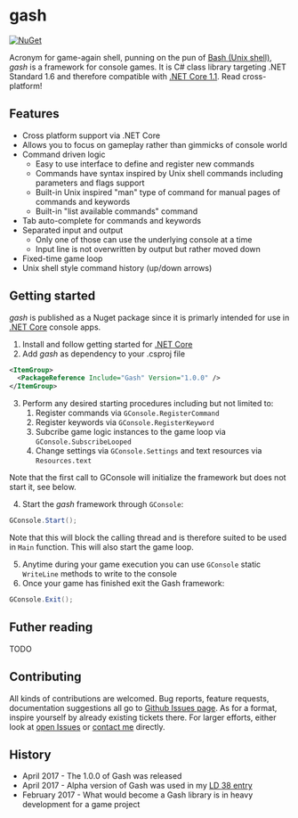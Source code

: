 # gash

[![NuGet](https://img.shields.io/badge/nuget-1.0.0-blue.svg)](https://www.nuget.org/packages/Gash/)

Acronym for game-again shell, punning on the pun of [Bash (Unix shell)](https://en.wikipedia.org/wiki/Bash_(Unix_shell)), *gash* is a framework for console games.
It is C# class library targeting .NET Standard 1.6 and therefore compatible with [.NET Core 1.1](https://github.com/dotnet/core). Read cross-platform!

## Features
- Cross platform support via .NET Core
- Allows you to focus on gameplay rather than gimmicks of console world
- Command driven logic
  - Easy to use interface to define and register new commands
  - Commands have syntax inspired by Unix shell commands including parameters and flags support
  - Built-in Unix inspired "man" type of command for manual pages of commands and keywords
  - Built-in "list available commands" command
- Tab auto-complete for commands and keywords
- Separated input and output
  - Only one of those can use the underlying console at a time
  - Input line is not overwritten by output but rather moved down
- Fixed-time game loop
- Unix shell style command history (up/down arrows)

## Getting started
*gash* is published as a Nuget package since it is primarly intended for use in [.NET Core](https://github.com/dotnet/core) console apps.

1. Install and follow getting started for [.NET Core](https://www.microsoft.com/net/core)
2. Add *gash* as dependency to your .csproj file

```XML
<ItemGroup>
  <PackageReference Include="Gash" Version="1.0.0" />
</ItemGroup>
````
3. Perform any desired starting procedures including but not limited to:
    1. Register commands via `GConsole.RegisterCommand`
    2. Register keywords via `GConsole.RegisterKeyword`
    3. Subcribe game logic instances to the game loop via `GConsole.SubscribeLooped`
    4. Change settings via `GConsole.Settings` and text resources via `Resources.text`
    
Note that the first call to GConsole will initialize the framework but does not start it, see below.

4. Start the *gash* framework through `GConsole`:
```C#
GConsole.Start();
````
Note that this will block the calling thread and is therefore suited to be used in `Main` function. This will also start the game loop.

5. Anytime during your game execution you can use `GConsole` static `WriteLine` methods to write to the console
6. Once your game has finished exit the Gash framework:
```C#
GConsole.Exit();
```

## Futher reading

TODO

## Contributing

All kinds of contributions are welcomed. Bug reports, feature requests, documentation suggestions all go to [Github Issues page](https://github.com/VHonzik/gash/issues). As for a format, inspire yourself by already existing tickets there. For larger efforts, either look at [open Issues](https://github.com/VHonzik/gash/issues) or [contact me](https://github.com/VHonzik) directly.

## History
- April 2017 - The 1.0.0 of Gash was released
- April 2017 - Alpha version of Gash was used in my [LD 38 entry](https://ldjam.com/events/ludum-dare/38/small-world-of-underbury)
- February 2017 - What would become a Gash library is in heavy development for a game project 

